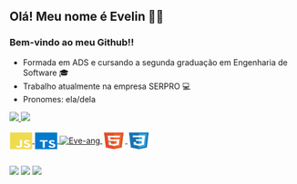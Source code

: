 ## Olá! Meu nome é Evelin 👋👋
   ### Bem-vindo ao meu Github!!

 - Formada em ADS e cursando a segunda graduação em Engenharia de Software 🎓
 - Trabalho atualmente na empresa SERPRO 💻 
 - Pronomes: ela/dela
 

 <div>
  <a href="https://github.com/Evelinzz">
  <img height="180em" src="https://github-readme-stats.vercel.app/api?username=evelinzz&show_icons=true&theme=dracula&include_all_commits=true&count_private=true"/>
  <img height="180em" src="https://github-readme-stats.vercel.app/api/top-langs/?username=evelinzz&layout=compact&langs_count=16&theme=dracula"/>
  
</div>
<div style="display: inline_block"><br>
  <img align="center" alt="Eve-Js" height="30" width="40" src="https://raw.githubusercontent.com/devicons/devicon/master/icons/javascript/javascript-plain.svg">
  <img align="center" alt="Eve-Ts" height="30" width="40" src="https://raw.githubusercontent.com/devicons/devicon/master/icons/typescript/typescript-plain.svg">
  <img align="center" alt="Eve-ang" height="30" width="40" src="https://cdn.jsdelivr.net/gh/devicons/devicon/icons/angularjs/angularjs-original.svg">
  <img align="center" alt="Eve-HTML" height="30" width="40" src="https://raw.githubusercontent.com/devicons/devicon/master/icons/html5/html5-original.svg">
  <img align="center" alt="Eve-CSS" height="30" width="40" src="https://raw.githubusercontent.com/devicons/devicon/master/icons/css3/css3-original.svg">
   
            
          
          

 
</div>
  
  ##
 
<div> 
  
  <a href="https://instagram.com/evelin_com_i" target="_blank"><img src="https://img.shields.io/badge/-Instagram-%23E4405F?style=for-the-badge&logo=instagram&logoColor=white" target="_blank"></a>
  <a href = "mailto:evelingleal1@gmail.com"><img src="https://img.shields.io/badge/-Gmail-%23333?style=for-the-badge&logo=gmail&logoColor=white" target="_blank"></a>
  <a href="https://www.linkedin.com/in/evelin-leal-3ba918181" target="_blank"><img src="https://img.shields.io/badge/-LinkedIn-%230077B5?style=for-the-badge&logo=linkedin&logoColor=white" target="_blank"></a> 
 
 
</div>
